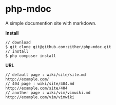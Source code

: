 php-mdoc
========

A simple documention site with markdown.

**Install**

    // download
    $ git clone git@github.com:zither/php-mdoc.git
    // install
    $ php composer install

**URL**

    // default page : wiki/site/site.md
    http://example.com/
    // 404 page : wiki/site/404.md
    http://example.com/site/404
    // another page : wiki/vim/vimwiki.md
    http://example.com/vim/vimwiki
